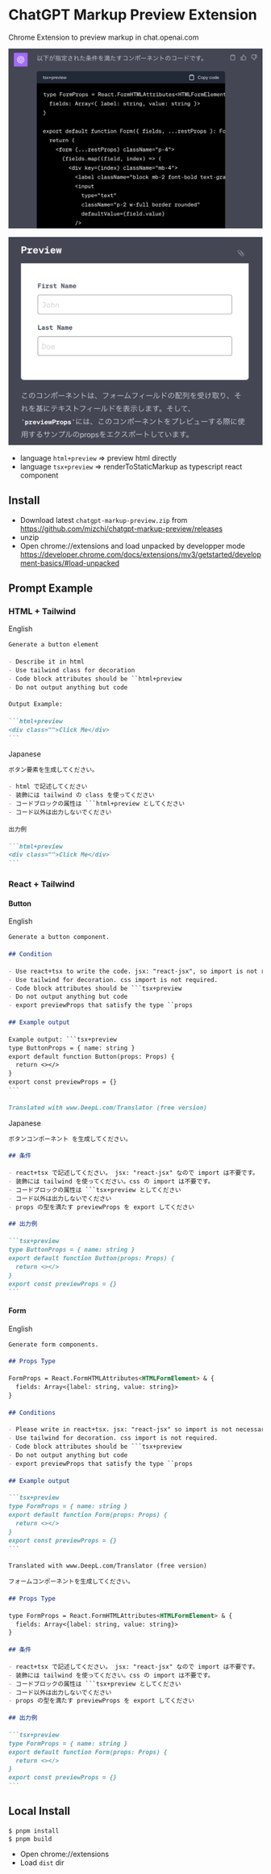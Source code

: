 # ChatGPT Markup Preview Extension

Chrome Extension to preview markup in chat.openai.com

![Alt text](assets/image0.png)

![Alt text](assets/image1.png)

- language `html+preview` => preview html directly
- language `tsx+preview` => renderToStaticMarkup as typescript react component

## Install

- Download latest `chatgpt-markup-preview.zip` from https://github.com/mizchi/chatgpt-markup-preview/releases
- unzip
- Open chrome://extensions and load unpacked by developper mode https://developer.chrome.com/docs/extensions/mv3/getstarted/development-basics/#load-unpacked

## Prompt Example

### HTML + Tailwind

English

````markdown
Generate a button element

- Describe it in html
- Use tailwind class for decoration
- Code block attributes should be ``html+preview
- Do not output anything but code

Output Example:

```html+preview
<div class="">Click Me</div>
```
````

Japanese

````markdown
ボタン要素を生成してください。

- html で記述してください
- 装飾には tailwind の class を使ってください
- コードブロックの属性は ```html+preview としてください
- コード以外は出力しないでください

出力例

```html+preview
<div class="">Click Me</div>
```
````

### React + Tailwind

#### Button

English

````markdown
Generate a button component.

## Condition

- Use react+tsx to write the code. jsx: "react-jsx", so import is not required.
- Use tailwind for decoration. css import is not required.
- Code block attributes should be ```tsx+preview
- Do not output anything but code
- export previewProps that satisfy the type ``props

## Example output

Example output: ```tsx+preview
type ButtonProps = { name: string }
export default function Button(props: Props) {
  return <></>
}
export const previewProps = {}
```

Translated with www.DeepL.com/Translator (free version)
````

Japanese

````markdown
ボタンコンポーネント を生成してください。

## 条件

- react+tsx で記述してください。 jsx: "react-jsx" なので import は不要です。
- 装飾には tailwind を使ってください。css の import は不要です。
- コードブロックの属性は ```tsx+preview としてください
- コード以外は出力しないでください
- props の型を満たす previewProps を export してください

## 出力例

```tsx+preview
type ButtonProps = { name: string }
export default function Button(props: Props) {
  return <></>
}
export const previewProps = {}
```
````

#### Form

English

````markdown
Generate form components.

## Props Type

FormProps = React.FormHTMLAttributes<HTMLFormElement> & {
  fields: Array<{label: string, value: string}>
}

## Conditions

- Please write in react+tsx. jsx: "react-jsx" so import is not necessary.
- Use tailwind for decoration. css import is not required.
- Code block attributes should be ```tsx+preview
- Do not output anything but code
- export previewProps that satisfy the type ``props

## Example output

```tsx+preview
type FormProps = { name: string }
export default function Form(props: Props) {
  return <></>
}
export const previewProps = {}
```

Translated with www.DeepL.com/Translator (free version)
````

````markdown
フォームコンポーネントを生成してください。

## Props Type

type FormProps = React.FormHTMLAttributes<HTMLFormElement> & {
  fields: Array<{label: string, value: string}>
}

## 条件

- react+tsx で記述してください。 jsx: "react-jsx" なので import は不要です。
- 装飾には tailwind を使ってください。css の import は不要です。
- コードブロックの属性は ```tsx+preview としてください
- コード以外は出力しないでください
- props の型を満たす previewProps を export してください

## 出力例

```tsx+preview
type FormProps = { name: string }
export default function Form(props: Props) {
  return <></>
}
export const previewProps = {}
```
````

## Local Install

```
$ pnpm install
$ pnpm build
```

- Open chrome://extensions
- Load `dist` dir